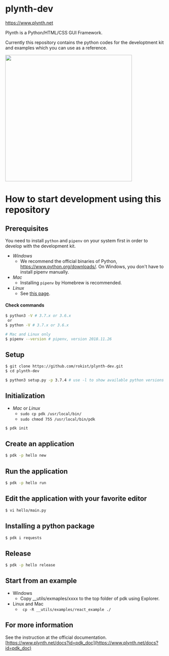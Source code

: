 # plynth-dev

https://www.plynth.net

Plynth is a Python/HTML/CSS GUI Framework.

Currently this repository contains the python codes for the developtment kit and examples which you can use as a reference.

<img src="https://www.plynth.net/sites/default/files/2019-10/Screen%20Shot%202019-10-02%20at%2023.44.51.png" width="400px">

<br>

# How to start development using this repository

## Prerequisites
You need to install `python` and `pipenv` on your system first in order to develop with the development kit.

* *Windows*
  * We recommend the official binaries of Python, https://www.python.org/downloads/. On Windows, you don't have to install pipenv manually.
* *Mac*
  * Installing `pipenv` by Homebrew is recommended.
* *Linux*
  * See [this page](docs/linux_prequisites.md).

#### Check commands
```sh
$ python3 -V # 3.7.x or 3.6.x
 or
$ python -V # 3.7.x or 3.6.x
```

```sh
# Mac and Linux only
$ pipenv --version # pipenv, version 2018.11.26
```


## Setup
```sh
$ git clone https://github.com/rokist/plynth-dev.git
$ cd plynth-dev
```

```sh
$ python3 setup.py -p 3.7.4 # use -l to show available python versions
```

## Initialization
* *Mac* or *Linux*
  * `sudo cp pdk /usr/local/bin/`
  * `sudo chmod 755 /usr/local/bin/pdk`

```sh
$ pdk init
```

## Create an application
```sh
$ pdk -p hello new
```

## Run the application
```sh
$ pdk -p hello run
```

## Edit the application with your favorite editor
```sh
$ vi hello/main.py
```

## Installing a python package
```sh
$ pdk i requests
```

## Release
```sh
$ pdk -p hello release
```


## Start from an example
* Windows
  * Copy __utils/exmaples/xxxx to the top folder of pdk using Explorer.
* Linux and Mac
  * ``` cp -R __utils/examples/react_example ./```
  
  
## For more information
See the instruction at the official documentation.
[https://www.plynth.net/docs?id=pdk_doc](https://www.plynth.net/docs?id=pdk_doc)
